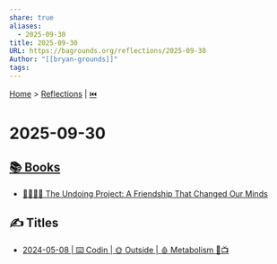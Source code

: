 ```yaml
---
share: true
aliases:
  - 2025-09-30
title: 2025-09-30
URL: https://bagrounds.org/reflections/2025-09-30
Author: "[[bryan-grounds]]"
tags:
---
```

[Home](../index.md) > [Reflections](./index.md) | [⏮️](./2025-09-29.md)  
# 2025-09-30  
## [📚 Books](../books/index.md)  
- [🧑‍🤝‍🧑🧠 The Undoing Project: A Friendship That Changed Our Minds](../books/the-undoing-project-a-friendship-that-changed-our-minds.md)  
  
## ✍️ Titles  
- [2024-05-08 | ⌨️ Codin | 🌞 Outside | 🩸 Metabolism 💾📺](./2024-05-08.md)
